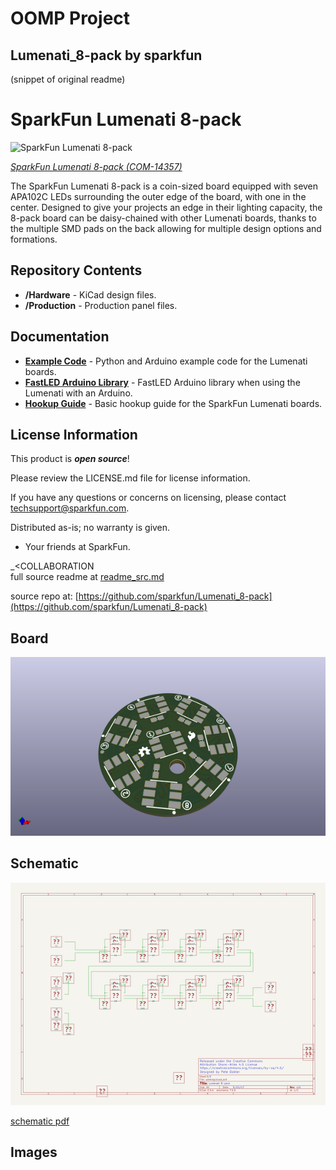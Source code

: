# OOMP Project  
## Lumenati_8-pack  by sparkfun  
  
(snippet of original readme)  
  
SparkFun Lumenati 8-pack  
========================================  
  
![SparkFun Lumenati 8-pack](https://cdn.sparkfun.com//assets/parts/1/2/3/5/2/14357-01.jpg)  
  
[*SparkFun Lumenati 8-pack (COM-14357)*](https://www.sparkfun.com/products/14357)  
  
The SparkFun Lumenati 8-pack is a coin-sized board equipped with seven APA102C LEDs surrounding the outer edge of the board, with one in the center. Designed to give your projects an edge in their lighting capacity, the 8-pack board can be daisy-chained with other Lumenati boards, thanks to the multiple SMD pads on the back allowing for multiple design options and formations.   
  
Repository Contents  
-------------------  
  
* **/Hardware** - KiCad design files.  
* **/Production** - Production panel files.  
  
Documentation  
--------------  
* **[Example Code](https://github.com/sparkfun/SparkFun_Lumenati_Code)** - Python and Arduino example code for the Lumenati boards.  
* **[FastLED Arduino Library](https://github.com/FastLED/FastLED)** - FastLED Arduino library when using the Lumenati with an Arduino.  
* **[Hookup Guide](https://learn.sparkfun.com/tutorials/lumenati-hookup-guide)** - Basic hookup guide for the SparkFun Lumenati boards.  
  
License Information  
-------------------  
  
This product is _**open source**_!   
  
Please review the LICENSE.md file for license information.   
  
If you have any questions or concerns on licensing, please contact techsupport@sparkfun.com.  
  
Distributed as-is; no warranty is given.  
  
- Your friends at SparkFun.  
  
_<COLLABORATION   
  full source readme at [readme_src.md](readme_src.md)  
  
source repo at: [https://github.com/sparkfun/Lumenati_8-pack](https://github.com/sparkfun/Lumenati_8-pack)  
## Board  
  
[![working_3d.png](working_3d_600.png)](working_3d.png)  
## Schematic  
  
[![working_schematic.png](working_schematic_600.png)](working_schematic.png)  
  
[schematic pdf](working_schematic.pdf)  
## Images  
